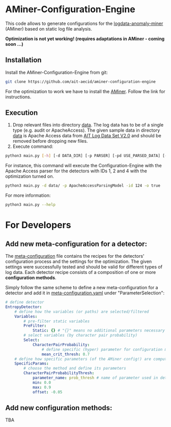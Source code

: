 # AMiner-Configuration-Engine

This code allows to generate configurations for the [logdata-anomaly-miner](https://github.com/ait-aecid/logdata-anomaly-miner) (AMiner) based on static log file analysis.

**Optimization is not yet working! (requires adaptations in AMiner - coming soon ...)**

## **Installation**
Install the AMiner-Configuration-Engine from git:
```bash
git clone https://github.com/ait-aecid/aminer-configuration-engine
```

For the optimization to work we have to install the [AMiner](https://github.com/ait-aecid/logdata-anomaly-miner). Follow the link for instructions.

## **Execution**

1. Drop relevant files into directory [data](data). The log data has to be of a single type (e.g. audit or ApacheAccess). The given sample data in directory [data](data) is Apache Access data from [AIT Log Data Set V2.0](https://zenodo.org/records/5789064) and should be removed before dropping new files. 
2. Execute command:
```bash
python3 main.py [-h] [-d DATA_DIR] [-p PARSER] [-pd USE_PARSED_DATA] [-id DETECTOR_IDS] [-o OPTIMIZE] [-pre PREDEFINED_CONFIG_PATH]
```
For instance, this command will execute the Configuration-Engine with the Apache Access parser for the detectors with IDs 1, 2 and 4 with the optimization turned on.
```bash
python3 main.py -d data/ -p ApacheAccessParsingModel -id 124 -o true
```
For more information:
```bash
python3 main.py --help
```

# **For Developers**

## Add new meta-configuration for a detector:

The [meta-configuration](settings/meta-configuration.yaml) file contains the recipes for the detectors' configuration process and the settings for the optimization. The given settings were successfully tested and should be valid for different types of log data. Each detector recipe consists of a composition of one or more **configuration methods**. 

Simply follow the same scheme to define a new meta-configuration for a detector and add it in [meta-configuration.yaml](settings/meta-configuration.yaml) under "ParameterSelection":
```Yaml
# define detector
EntropyDetector:
    # define how the variables (or paths) are selected/filtered
    Variables:
        # pre-filter static variables
        PreFilter:
            Static: {} # "{}" means no additional parameters necessary (because .yaml format)
        # select variables (by character pair probability)
        Select:
            CharacterPairProbability:
                # define specific (hyper) parameter for configuration method
                mean_crit_thresh: 0.7
    # define how specific parameters (of the AMiner config!) are computed
    SpecificParams:
        # choose the method and define its parameters
        CharacterPairProbabilityThresh:
            parameter_name: prob_thresh # name of parameter used in detector
            min: 0.0
            max: 0.9
            offset: -0.05
```

## Add new configuration methods:

TBA

